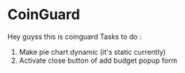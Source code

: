 # CoinGuard

Hey guyss this is coinguard
Tasks to do :
1) Make pie chart dynamic (it's static currently)
2) Activate close button of add budget popup form
